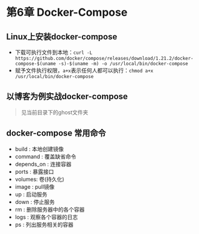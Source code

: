 # 第6章 Docker-Compose

## Linux上安装docker-compose

+ 下载可执行文件到本地：`curl -L https://github.com/docker/compose/releases/download/1.21.2/docker-compose-$(uname -s)-$(uname -m) -o /usr/local/bin/docker-compose`
+ 赋予文件执行权限，`a+x`表示任何人都可以执行：`chmod a+x /usr/local/bin/docker-compose`

## 以博客为例实战docker-compose

 > 见当前目录下的ghost文件夹

## docker-compose 常用命令

+ build : 本地创建镜像
+ command : 覆盖缺省命令
+ depends_on : 连接容器
+ ports : 暴露接口
+ volumes: 卷(持久化)
+ image : pull镜像
+ up : 启动服务
+ down : 停止服务
+ rm : 删除服务器中的各个容器
+ logs : 观察各个容器的日志
+ ps : 列出服务相关的容器